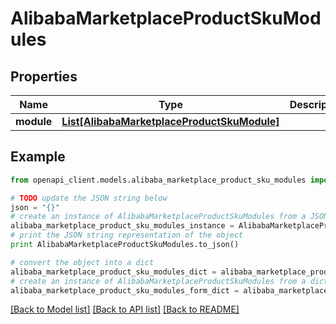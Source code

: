 # AlibabaMarketplaceProductSkuModules


## Properties
Name | Type | Description | Notes
------------ | ------------- | ------------- | -------------
**module** | [**List[AlibabaMarketplaceProductSkuModule]**](AlibabaMarketplaceProductSkuModule.md) |  | [optional] 

## Example

```python
from openapi_client.models.alibaba_marketplace_product_sku_modules import AlibabaMarketplaceProductSkuModules

# TODO update the JSON string below
json = "{}"
# create an instance of AlibabaMarketplaceProductSkuModules from a JSON string
alibaba_marketplace_product_sku_modules_instance = AlibabaMarketplaceProductSkuModules.from_json(json)
# print the JSON string representation of the object
print AlibabaMarketplaceProductSkuModules.to_json()

# convert the object into a dict
alibaba_marketplace_product_sku_modules_dict = alibaba_marketplace_product_sku_modules_instance.to_dict()
# create an instance of AlibabaMarketplaceProductSkuModules from a dict
alibaba_marketplace_product_sku_modules_form_dict = alibaba_marketplace_product_sku_modules.from_dict(alibaba_marketplace_product_sku_modules_dict)
```
[[Back to Model list]](../README.md#documentation-for-models) [[Back to API list]](../README.md#documentation-for-api-endpoints) [[Back to README]](../README.md)


